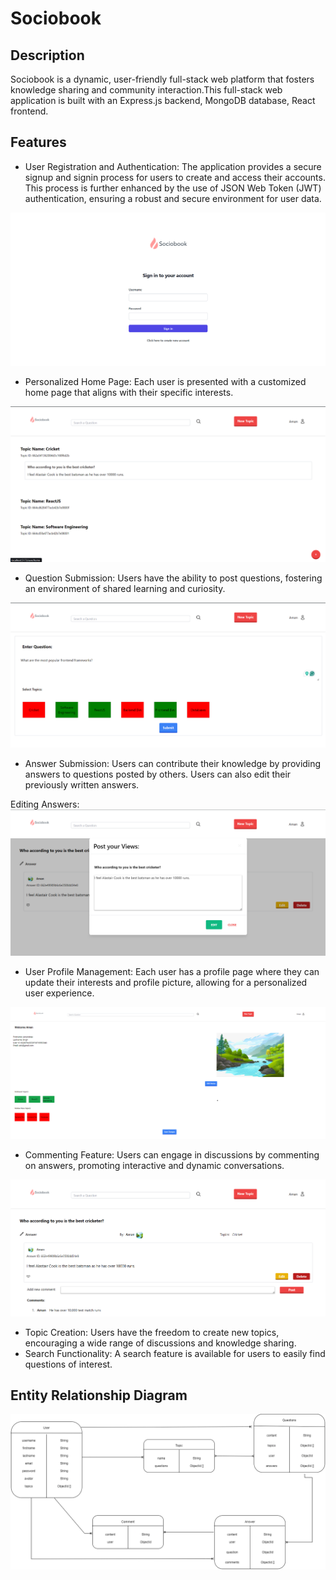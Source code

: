 # Sociobook

## Description

Sociobook is a dynamic, user-friendly full-stack web platform that fosters knowledge sharing and community interaction.This full-stack web application is built with an Express.js backend, MongoDB database, React frontend.

## Features

- User Registration and Authentication: The application provides a secure signup and signin process for users to create and access their accounts. This process is further enhanced by the use of JSON Web Token (JWT) authentication, ensuring a robust and secure environment for user data.

![alt text](https://github.com/AmandeepSingh285/Sociobook/blob/Sociobook-final/login.png?raw=true)

- Personalized Home Page: Each user is presented with a customized home page that aligns with their specific interests.

![alt text](https://github.com/AmandeepSingh285/Sociobook/blob/Sociobook-final/home.png?raw=true)

- Question Submission: Users have the ability to post questions, fostering an environment of shared learning and curiosity.

![alt text](https://github.com/AmandeepSingh285/Sociobook/blob/Sociobook-final/new-ques.png?raw=true)

- Answer Submission: Users can contribute their knowledge by providing answers to questions posted by others. Users can also edit their previously written answers.

Editing Answers: 
![alt text](https://github.com/AmandeepSingh285/Sociobook/blob/Sociobook-final/ans-edit.png?raw=true)

- User Profile Management: Each user has a profile page where they can update their interests and profile picture, allowing for a personalized user experience.

![alt text](https://github.com/AmandeepSingh285/Sociobook/blob/Sociobook-final/profile.png?raw=true)
  
- Commenting Feature: Users can engage in discussions by commenting on answers, promoting interactive and dynamic conversations.

![alt text](https://github.com/AmandeepSingh285/Sociobook/blob/Sociobook-final/add-comments.png?raw=true)
  
- Topic Creation: Users have the freedom to create new topics, encouraging a wide range of discussions and knowledge sharing.
- Search Functionality: A search feature is available for users to easily find questions of interest.

## Entity Relationship Diagram

![alt text](https://github.com/AmandeepSingh285/Sociobook/blob/Sociobook-final/Database_diagram.png?raw=true)
